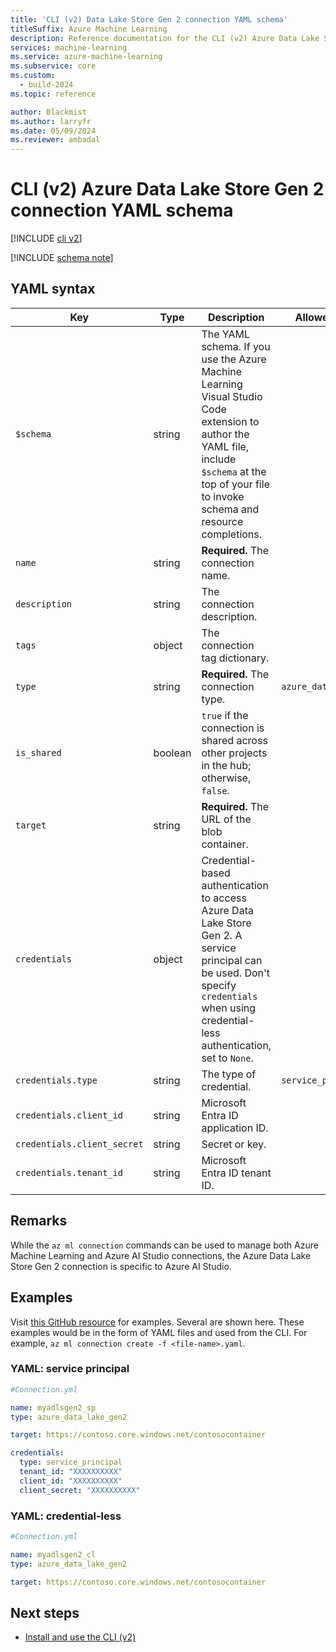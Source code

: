 ```yaml
---
title: 'CLI (v2) Data Lake Store Gen 2 connection YAML schema'
titleSuffix: Azure Machine Learning
description: Reference documentation for the CLI (v2) Azure Data Lake Store Gen 2 connections YAML schema.
services: machine-learning
ms.service: azure-machine-learning
ms.subservice: core
ms.custom:
  - build-2024
ms.topic: reference

author: Blackmist
ms.author: larryfr
ms.date: 05/09/2024
ms.reviewer: ambadal
---
```


# CLI (v2) Azure Data Lake Store Gen 2 connection YAML schema

[!INCLUDE [cli v2](includes/machine-learning-cli-v2.md)]

[!INCLUDE [schema note](includes/machine-learning-preview-old-json-schema-note.md)]

## YAML syntax

| Key | Type | Description | Allowed values | Default value |
| --- | ---- | ----------- | -------------- | ------------- |
| `$schema` | string | The YAML schema. If you use the Azure Machine Learning Visual Studio Code extension to author the YAML file, include `$schema` at the top of your file to invoke schema and resource completions. | | |
| `name` | string | **Required.** The connection name. | | |
| `description` | string | The connection description. | | |
| `tags` | object | The connection tag dictionary. | | |
| `type` | string | **Required.** The connection type. | `azure_data_lake_gen2` | `azure_data_lake_gen2` |
| `is_shared` | boolean | `true` if the connection is shared across other projects in the hub; otherwise, `false`. | | `true` |
| `target` | string | **Required.** The URL of the blob container. | | |
| `credentials` | object | Credential-based authentication to access Azure Data Lake Store Gen 2. A service principal can be used. Don't specify `credentials` when using credential-less authentication, set to `None`. | | |
| `credentials.type` | string | The type of credential. | `service_principal` | |
| `credentials.client_id` | string | Microsoft Entra ID application ID. | | |
| `credentials.client_secret` | string | Secret or key. | | |
| `credentials.tenant_id` | string | Microsoft Entra ID tenant ID. | | |


## Remarks

While the `az ml connection` commands can be used to manage both Azure Machine Learning and Azure AI Studio connections, the Azure Data Lake Store Gen 2 connection is specific to Azure AI Studio.

## Examples

Visit [this GitHub resource]() for examples. Several are shown here. These examples would be in the form of YAML files and used from the CLI. For example, `az ml connection create -f <file-name>.yaml`. 

### YAML: service principal

```yml
#Connection.yml

name: myadlsgen2_sp
type: azure_data_lake_gen2

target: https://contoso.core.windows.net/contosocontainer

credentials:
  type: service_principal
  tenant_id: "XXXXXXXXXX"
  client_id: "XXXXXXXXXX"
  client_secret: "XXXXXXXXXX"
```

### YAML: credential-less

```yml
#Connection.yml

name: myadlsgen2_cl
type: azure_data_lake_gen2

target: https://contoso.core.windows.net/contosocontainer
```

## Next steps

- [Install and use the CLI (v2)](how-to-configure-cli.md)
